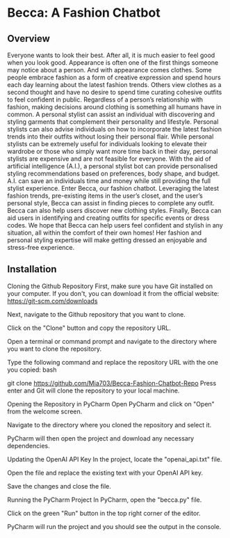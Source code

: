 # Becca: A Fashion Chatbot

## Overview

Everyone wants to look their best. After all, it is much easier to feel good when you look good. Appearance is often one of the first things someone may notice about a person. And with appearance comes clothes. Some people embrace fashion as a form of creative expression and spend hours each day learning about the latest fashion trends. Others view clothes as a second thought and have no desire to spend time curating cohesive outfits to feel confident in public. Regardless of a person’s relationship with fashion, making decisions around clothing is something all humans have in common. A personal stylist can assist an individual with discovering and styling garments that complement their personality and lifestyle. Personal stylists can also advise individuals on how to incorporate the latest fashion trends into their outfits without losing their personal flair. While personal stylists can be extremely useful for individuals looking to elevate their wardrobe or those who simply want more time back in their day, personal stylists are expensive and are not feasible for everyone. With the aid of artificial intelligence (A.I.), a personal stylist bot can provide personalised styling recommendations based on preferences, body shape, and budget. A.I. can save an individuals time and money while still providing the full stylist experience. Enter Becca, our fashion chatbot. Leveraging the latest fashion trends, pre-existing items in the user’s closet, and the user’s personal style, Becca can assist in finding pieces to complete any outfit. Becca can also help users discover new clothing styles. Finally, Becca can aid users in identifying and creating outfits for specific events or dress codes. We hope that Becca can help users feel confident and stylish in any situation, all within the comfort of their own homes! Her fashion and personal styling expertise will make getting dressed an enjoyable and stress-free experience.

## Installation 

Cloning the Github Repository
First, make sure you have Git installed on your computer. If you don't, you can download it from the official website: https://git-scm.com/downloads

Next, navigate to the Github repository that you want to clone.

Click on the "Clone" button and copy the repository URL.

Open a terminal or command prompt and navigate to the directory where you want to clone the repository.

Type the following command and replace the repository URL with the one you copied:
bash

git clone https://github.com/Mia703/Becca-Fashion-Chatbot-Repo
Press enter and Git will clone the repository to your local machine.

Opening the Repository in PyCharm
Open PyCharm and click on "Open" from the welcome screen.

Navigate to the directory where you cloned the repository and select it.

PyCharm will then open the project and download any necessary dependencies.

Updating the OpenAI API Key
In the project, locate the "openai_api.txt" file.

Open the file and replace the existing text with your OpenAI API key.

Save the changes and close the file.

Running the PyCharm Project
In PyCharm, open the "becca.py" file.

Click on the green "Run" button in the top right corner of the editor.

PyCharm will run the project and you should see the output in the console.
